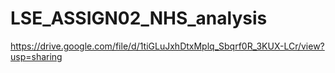 # LSE_ASSIGN02_NHS_analysis

https://drive.google.com/file/d/1tiGLuJxhDtxMplq_Sbqrf0R_3KUX-LCr/view?usp=sharing
